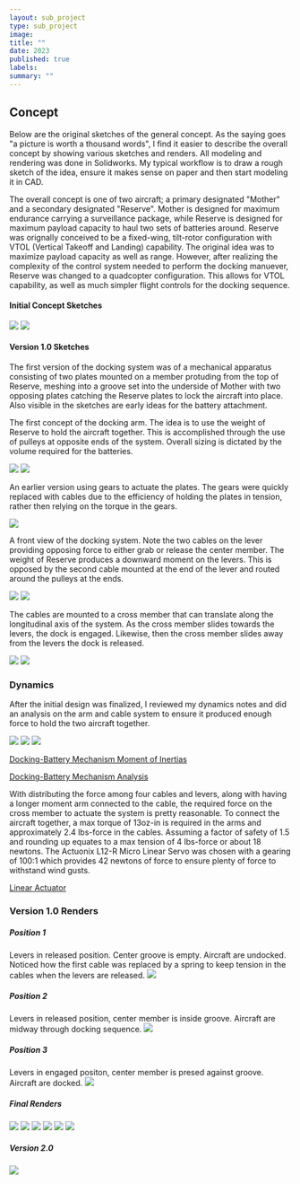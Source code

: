 ```yaml
---
layout: sub_project
type: sub_project
image:
title: ""
date: 2023
published: true
labels:
summary: ""
---
```

<h2>Concept</h2>

Below are the original sketches of the general concept. As the saying goes "a picture is worth a thousand words", I find it easier to describe the overall concept by showing various sketches and renders. All modeling and rendering was done in Solidworks. My typical workflow is to draw a rough sketch of the idea, ensure it makes sense on paper and then start modeling it in CAD.

The overall concept is one of two aircraft; a primary designated "Mother" and a secondary designated "Reserve". Mother is designed for maximum endurance carrying a surveillance package, while Reserve is designed for maximum payload capacity to haul two sets of batteries around. Reserve was orignally conceived to be a fixed-wing, tilt-rotor configuration with VTOL (Vertical Takeoff and Landing) capability. The original idea was to maximize payload capacity as well as range. However, after realizing the complexity of the control system needed to perform the docking manuever, Reserve was changed to a quadcopter configuration. This allows for VTOL capability, as well as much simpler flight controls for the docking sequence.

<h4>Initial Concept Sketches</h4>
<img class="img-fluid" src="../img/uav_project/concepts/overview.png">
<img class="img-fluid" src="../img/uav_project/concepts/drawing.png">

<h4>Version 1.0 Sketches</h4>
The first version of the docking system was of a mechanical apparatus consisting of two plates mounted on a member protuding from the top of Reserve, meshing into a groove set into the underside of Mother with two opposing plates catching the Reserve plates to lock the aircraft into place. Also visible in the sketches are early ideas for the battery attachment.

The first concept of the docking arm. The idea is to use the weight of Reserve to hold the aircraft together. This is accomplished through the use of pulleys at opposite ends of the system. Overall sizing is dictated by the volume required for the batteries.

<img class="img-fluid" src="../img/uav_project/concepts/docking_arm1.png">
<img class="img-fluid" src="../img/uav_project/concepts/docking_arm2.png">

An earlier version using gears to actuate the plates. The gears were quickly replaced with cables due to the efficiency of holding the plates in tension, rather then relying on the torque in the gears.

<img class="img-fluid" src="../img/uav_project/concepts/docking_battery_mech_iso_v2.png">

A front view of the docking system. Note the two cables on the lever providing opposing force to either grab or release the center member. The weight of Reserve produces a downward moment on the levers. This is opposed by the second cable mounted at the end of the lever and routed around the pulleys at the ends. 

<img class="img-fluid" src="../img/uav_project/concepts/docking_battery_mech_front.png">
<img class="img-fluid" src="../img/uav_project/concepts/docking_battery_mech_top.png">

The cables are mounted to a cross member that can translate along the longitudinal axis of the system. As the cross member slides towards the levers, the dock is engaged. Likewise, then the cross member slides away from the levers the dock is released.

<img class="img-fluid" src="../img/uav_project/concepts/docking_mech.png">
<img class="img-fluid" src="../img/uav_project/concepts/docking_battery_mech_iso_v1.png">

<h3>Dynamics</h3>

After the initial design was finalized, I reviewed my dynamics notes and did an analysis on the arm and cable system to ensure it produced enough force to hold the two aircraft together.

<img class="img-fluid" src="../img/uav_project/concepts/FBD.png">
<img class="img-fluid" src="../img/uav_project/concepts/arm_moment.png">
<img class="img-fluid" src="../img/uav_project/concepts/dynamics.png">

<a href="Docking-Battery Mechanism M-1.pdf">Docking-Battery Mechanism Moment of Inertias</a>

<a href="Docking-Battery Mechanism M-1 Analysis.pdf">Docking-Battery Mechanism Analysis</a>

With distributing the force among four cables and levers, along with having a longer moment arm connected to the cable, the required force on the cross member to actuate the system is pretty reasonable. To connect the aircraft together, a max torque of 13oz-in is required in the arms and approximately 2.4 lbs-force in the cables. Assuming a factor of safety of 1.5 and rounding up equates to a max tension of 4 lbs-force or about 18 newtons. The Actuonix L12-R Micro Linear Servo was chosen with a gearing of 100:1 which provides 42 newtons of force to ensure plenty of force to withstand wind gusts.

<a href="https://www.actuonix.com/assets/images/datasheets/ActuonixL12Datasheet.pdf">Linear Actuator</a>


<h3>Version 1.0 Renders</h3>

<h5>Position 1</h5>

Levers in released position. Center groove is empty. Aircraft are undocked. Noticed how the first cable was replaced by a spring to keep tension in the cables when the levers are released.
<img class="img-fluid" src="../img/uav_project/concepts/M-1_R-1 Docking System Closeup Undocked.png">

<h5>Position 2</h5>

Levers in released position, center member is inside groove. Aircraft are midway through docking sequence.
<img class="img-fluid" src="../img/uav_project/concepts/M-1_R-1 Docking Systems Closeup Undocked.png">

<h5>Position 3</h5>

Levers in engaged positon, center member is presed against groove. Aircraft are docked.
<img class="img-fluid" src="../img/uav_project/concepts/M-1_R-1 Docking Systems Closeup Docked.png">

<h5>Final Renders</h5>
<img class="img-fluid" src="../img/uav_project/concepts/M-1 Docking System Iso.png">

<img class="img-fluid" src="../img/uav_project/concepts/M-1 Docking System Back.png">

<img class="img-fluid" src="../img/uav_project/concepts/M-1 Docking System Front.png">

<img class="img-fluid" src="../img/uav_project/concepts/M-1 Docking System Top.png">

<img class="img-fluid" src="../img/uav_project/concepts/M-1 Docking System Extend Bottom.png">

<img class="img-fluid" src="../img/uav_project/concepts/M-1 Docking System Explode.png">

<h5>Version 2.0</h5>
<img class="img-fluid" src="../img/uav_project/concepts/version_2_iso.png">
